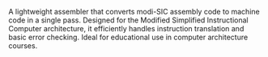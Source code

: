 A lightweight assembler that converts modi-SIC assembly code to machine code in a single pass. Designed for the Modified Simplified Instructional Computer architecture, it efficiently handles instruction translation and basic error checking. Ideal for educational use in computer architecture courses.
